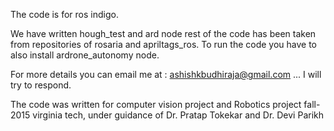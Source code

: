 The code is for ros indigo.

We have written hough_test and ard node rest of the code has been taken from repositories of rosaria and apriltags_ros.
To run the code you have to also install ardrone_autonomy node.


For more details you can email me at : ashishkbudhiraja@gmail.com  ... I will try to respond. 

The code was written for computer vision project and Robotics project fall-2015 virginia tech, under guidance of Dr. Pratap Tokekar and Dr. Devi Parikh


